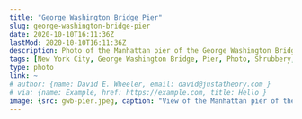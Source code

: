 ```yaml
---
title: "George Washington Bridge Pier"
slug: george-washington-bridge-pier
date: 2020-10-10T16:11:36Z
lastMod: 2020-10-10T16:11:36Z
description: Photo of the Manhattan pier of the George Washington Bridge.
tags: [New York City, George Washington Bridge, Pier, Photo, Shrubbery, Clouds]
type: photo
link: ~
# author: {name: David E. Wheeler, email: david@justatheory.com }
# via: {name: Example, href: https://example.com, title: Hello }
image: {src: gwb-pier.jpeg, caption: "View of the Manhattan pier of the [George Washington Bridge](https://en.wikipedia.org/wiki/George_Washington_Bridge), Taken on 20 September, 2020.", alt: Photo of the Manhattan pier of the George Washington Bridge, copyright: 2020 David E. Wheeler }
---
```

